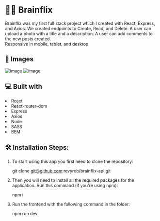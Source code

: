 # 👩‍💻 Brainflix  
Brainflix was my first full stack project which I created with React, Express, and Axios.  We created endpoints to Create, Read, and Delete.  A user can upload a photo with a title and a description.  A user can add comments to the new posts created.  
Responsive in mobile, tablet, and desktop.

## 📸 Images
![image](https://user-images.githubusercontent.com/66695865/188357756-58872a36-76a4-419f-991f-6b277638aac1.png)
![image](https://user-images.githubusercontent.com/66695865/188357798-6f6cf8f1-1202-4fcb-855b-eef67a1311db.png)

## 💻 Built with
<li>React</li>
<li>React-router-dom</li>
<li>Express</li>
<li>Axios</li>
<li>Node</li>
<li>SASS</li>
<li>BEM</li>

## 🛠️ Installation Steps:
1. To start using this app you first need to clone the repository:

    git clone git@github.com:revyrob/brainflix-api.git

2. Then you will need to install all the required packages for the application. Run this command (if you're using npm):

    npm i

3. Run the frontend with the following command in the folder:

    npm run dev
    




